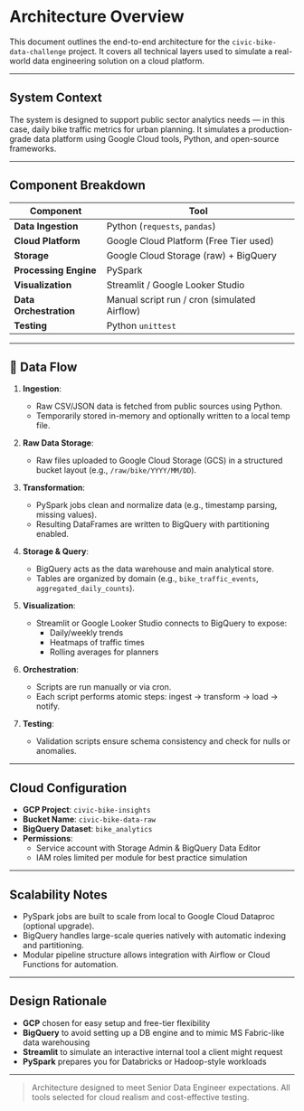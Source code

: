 # Architecture Overview

This document outlines the end-to-end architecture for the `civic-bike-data-challenge` project. It covers all technical layers used to simulate a real-world data engineering solution on a cloud platform.

---

## System Context
The system is designed to support public sector analytics needs — in this case, daily bike traffic metrics for urban planning. It simulates a production-grade data platform using Google Cloud tools, Python, and open-source frameworks.

---

## Component Breakdown

| Component                | Tool                                         |
|--------------------------|----------------------------------------------|
| **Data Ingestion**       | Python (`requests`, `pandas`)                |
| **Cloud Platform**       | Google Cloud Platform (Free Tier used)       |
| **Storage**              | Google Cloud Storage (raw) + BigQuery        |
| **Processing Engine**    | PySpark                                      |
| **Visualization**        | Streamlit / Google Looker Studio             |
| **Data Orchestration**   | Manual script run / cron (simulated Airflow) |
| **Testing**              | Python `unittest`                            |

---

## 🔄 Data Flow

1. **Ingestion**:
   - Raw CSV/JSON data is fetched from public sources using Python.
   - Temporarily stored in-memory and optionally written to a local temp file.

2. **Raw Data Storage**:
   - Raw files uploaded to Google Cloud Storage (GCS) in a structured bucket layout (e.g., `/raw/bike/YYYY/MM/DD`).

3. **Transformation**:
   - PySpark jobs clean and normalize data (e.g., timestamp parsing, missing values).
   - Resulting DataFrames are written to BigQuery with partitioning enabled.

4. **Storage & Query**:
   - BigQuery acts as the data warehouse and main analytical store.
   - Tables are organized by domain (e.g., `bike_traffic_events`, `aggregated_daily_counts`).

5. **Visualization**:
   - Streamlit or Google Looker Studio connects to BigQuery to expose:
     - Daily/weekly trends
     - Heatmaps of traffic times
     - Rolling averages for planners

6. **Orchestration**:
   - Scripts are run manually or via cron.
   - Each script performs atomic steps: ingest → transform → load → notify.

7. **Testing**:
   - Validation scripts ensure schema consistency and check for nulls or anomalies.

---

## Cloud Configuration
- **GCP Project**: `civic-bike-insights`
- **Bucket Name**: `civic-bike-data-raw`
- **BigQuery Dataset**: `bike_analytics`
- **Permissions**:
  - Service account with Storage Admin & BigQuery Data Editor
  - IAM roles limited per module for best practice simulation

---

## Scalability Notes
- PySpark jobs are built to scale from local to Google Cloud Dataproc (optional upgrade).
- BigQuery handles large-scale queries natively with automatic indexing and partitioning.
- Modular pipeline structure allows integration with Airflow or Cloud Functions for automation.

---

## Design Rationale
- **GCP** chosen for easy setup and free-tier flexibility
- **BigQuery** to avoid setting up a DB engine and to mimic MS Fabric-like data warehousing
- **Streamlit** to simulate an interactive internal tool a client might request
- **PySpark** prepares you for Databricks or Hadoop-style workloads

---

> Architecture designed to meet Senior Data Engineer expectations. All tools selected for cloud realism and cost-effective testing.
